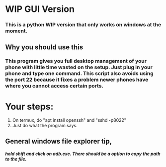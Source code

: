 # WIP GUI Version
### This is a python WIP version that only works on windows at the moment.

## Why you should use this
### This program gives you full desktop management of your phone with little time wasted on the setup. Just plug in your phone and type one command. This script also avoids using the port 22 because it fixes a problem newer phones have where you cannot access certain ports.

# Your steps:

1) On termux, do "apt install openssh" and "sshd -p8022"
2) Just do what the program says.

## General windows file explorer tip, 
##### hold shift and click on adb.exe. There should be a option to copy the path to the file.
